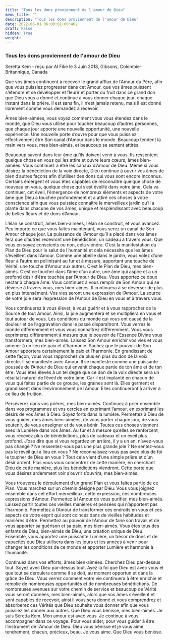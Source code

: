 ```yaml
---
title: "Tous les dons proviennent de l'amour de Dieu"
menu_title: ""
description: "Tous les dons proviennent de l'amour de Dieu"
date: 2022-06-01 06:00:01+00:402
draft: False
hidden: True
weight:
---
```

### Tous les dons proviennent de l'amour de Dieu

Seretta Kem - reçu par Al Fike le 3 Juin 2018, Gibsons, Colombie-Britannique, Canada

Que vos âmes continuent à recevoir le grand afflux de l’Amour du Père, afin que vous puissiez progresser dans cet Amour, que vos âmes puissent s’étendre et se développer et fleurir et porter du fruit dans ce grand don que Dieu vous a donné et continue à vous donner chaque jour, chaque instant dans la prière. Il est sans fin, il n’est jamais retenu, mais il est donné librement comme vous demandez à recevoir.

Âmes bien-aimées, vous voyez comment vous vous étendez dans le monde, que Dieu vous utilise pour toucher beaucoup d’autres personnes, que chaque jour apporte une nouvelle opportunité, une nouvelle expérience. Une nouvelle porte s’ouvre pour que vous puissiez effectivement être Son canal d’Amour dans le monde. Beaucoup tendent la main vers vous, mes bien-aimés, et beaucoup se sentent attirés.

Beaucoup savent dans leur âme qu’ils doivent venir à vous. Ils ressentent quelque chose en vous qui les attire et ouvre leurs cœurs, âmes bien-aimées. Vous continuez à être les canaux d’Amour de Dieu. Même si vous désirez la bénédiction de la voix directe, Dieu continue à ouvrir vos âmes de bien d’autres façons afin d’utiliser des dons qui vous sont encore inconnus. Certains émergent et vous êtes capables de reconnaître quelque chose de nouveau en vous, quelque chose qui s’est éveillé dans votre âme. Cela va continuer, cet éveil, l’émergence de nombreux éléments et aspects de votre âme que Dieu a touchée profondément et a attiré ces choses à votre conscience afin que vous puissiez connaître le merveilleux jardin qu’Il a planté dans chacune de vos âmes, unique et resplendissant avec beaucoup de belles fleurs et de dons d’Amour.

L’élan se construit, âmes bien-aimées, l’élan se construit, et vous avancez. Peu importe ce que vous faites maintenant, vous serez un canal de Son Amour chaque jour. La puissance de l’Amour qu’Il a placé dans vos âmes fera que d’autres recevront une bénédiction, un cadeau à travers vous. Que vous en soyez conscients ou non, cela viendra. C’est la manifestation du Plan de Dieu pour le salut de l’humanité et cela nécessite que les âmes s’éveillent dans l’Amour. Comme une abeille dans le jardin, vous volez d’une fleur à l’autre en pollinisant au fur et à mesure, apportant une touche de Vérité, une touche d’Amour aux autres. C’est le Plan de Dieu, mes bien-aimés. C’est ce toucher dans l’âme d’un autre, une âme qui aspire et a un profond désir d’être touchée par l’Amour de Dieu. Vous apportez ce doux nectar à chaque âme. Vous continuez à vous remplir de Son Amour qui se déverse à travers vous, mes bien-aimés. Il continuera à se déverser de plus en plus intensément. Vos vies seront une expression de l’Amour. La source de votre joie sera l’expression de l’Amour de Dieu en vous et à travers vous.

Vous continuerez à vous élever, à vous guérir et à vous rapprocher de la Source de tout Amour. Ainsi, la joie augmentera et se multipliera en vous et tout autour de vous. Les conditions du monde qui vous ont causé de la douleur et de l’aggravation dans le passé disparaîtront. Vous verrez le monde différemment et vous vous connaîtrez différemment. Vous vous exprimerez différemment à mesure que le pouvoir de l’Essence Divine vous transformera, mes bien-aimés. Laissez Son Amour enrichir vos vies et vous amener à un lieu de paix et d’harmonie. Sachez que le pouvoir de Son Amour apportera certainement la paix et l’harmonie. En grandissant de cette façon, vous vous rapprochez de plus en plus du don de la voix directe. Il se manifeste avec Amour. Il se manifeste comme une puissante poussée de l’Amour de Dieu qui envahit chaque partie de ton âme et de ton être. Vous êtes élevés à un tel degré que ce don de la voix directe sera un résultat naturel de l’éveil de votre âme. Car il est implanté en chacun de vous qui faites partie de ce groupe, les graines sont là. Elles germent et grandissent dans l’environnement de l’Amour. Elles continueront à arriver à ce lieu de fruition.

Persévérez dans vos prières, mes bien-aimés. Continuez à prier ensemble dans vos programmes et vos cercles en exprimant l’amour, en exprimant les désirs de vos âmes à Dieu. Soyez forts dans la lumière. Permettez à Dieu de vous guider, mes âmes bien-aimées, de vous porter chaque jour, de vous soutenir, de vous enseigner et de vous bénir. Toutes ces choses viennent avec la Lumière dans vos âmes. Au fur et à mesure qu’elles se renforcent, vous recevez plus de bénédictions, plus de cadeaux et un éveil plus profond. J’ose dire que si vous regardez en arrière, il y a un an, n’avez-vous pas changé ? Ne ressentez-vous pas une plus grande joie ? Ne sentez-vous pas le réveil qui a lieu en vous ? Ne reconnaissez-vous pas avec plus de foi le toucher de Dieu en vous ? Tout cela vient d’une simple prière et d’un désir ardent. Plus vous vous concentrez de cette manière, en cherchant Dieu de cette manière, plus les bénédictions viendront. Cette porte que vous désirez ardemment voir s’ouvrir s’ouvrira, mes bien-aimés.

Vous trouverez le déroulement d’un grand Plan et vous faites partie de ce Plan. Vous marchez sur un chemin désigné par Dieu. Vous vous joignez ensemble dans cet effort merveilleux, cette expression, ces nombreuses expressions d’Amour. Permettez à l’Amour de vous purifier, mes bien-aimés. Laissez partir toutes ces vieilles manières et pensées qui n’apportent pas l’harmonie. Permettez à l’Amour de transformer ces endroits en vous et ces aspects de votre esprit qui sont coincés dans de vieilles habitudes et manières d’être. Permettez au pouvoir de l’Amour de faire son travail et de vous apporter sa guérison et sa paix, mes bien-aimés. Vous êtes tous des enfants de Dieu, bien-aimés de Dieu, une création unique de Dieu. Ensemble, vous apportez une puissante Lumière, un trésor de dons et de capacités que Dieu utilisera dans les jours et les années à venir pour changer les conditions de ce monde et apporter Lumière et harmonie à l’humanité.

Continuez dans vos efforts, âmes bien-aimées. Cherchez Dieu par-dessus tout. Soyez avec Dieu par-dessus tout. Ayez la foi que Dieu est avec vous et que tout se déroulera comme il se doit, au moment opportun et dans la grâce de Dieu. Vous verrez comment votre vie continuera à être enrichie et remplie de nombreuses opportunités et de nombreuses bénédictions. De nombreuses avenues sur votre chemin de service et beaucoup de Vérité vous seront données, mes bien-aimés, alors que vos âmes s’éveillent et sont capables de recevoir, ainsi il vous sera donné et vous comprendrez et absorberez ces Vérités que Dieu souhaite vous donner afin que vous puissiez les donner aux autres. Que Dieu vous bénisse, mes bien-aimés. Je suis Seretta Kem. Mon amour est avec vous. Je continue à vous accompagner dans ce voyage. Pour vous aider, pour vous guider à être l’instrument de l’Amour de Dieu. Dieu vous bénisse et je vous aime tendrement, chacun, précieux, beau. Je vous aime. Que Dieu vous bénisse.





